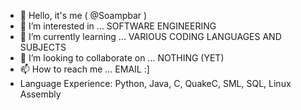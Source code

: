 - 👋 Hello, it's me ( @Soampbar )
- 👀 I’m interested in ... SOFTWARE ENGINEERING
- 🌱 I’m currently learning ... VARIOUS CODING LANGUAGES AND SUBJECTS
- 💞️ I’m looking to collaborate on ... NOTHING (YET)
- 📫 How to reach me ... EMAIL :]
- Language Experience: Python, Java, C, QuakeC, SML, SQL, Linux Assembly
<!---
Soampbar is a ✨ special ✨ repository because its `README.md` (this file) appears on your GitHub profile.
You can click the Preview link to take a look at your changes.
--->
